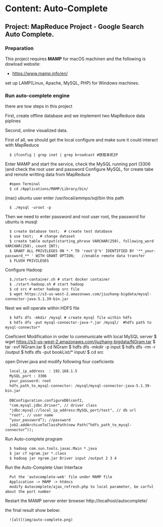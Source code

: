 # Content: Auto-Complete
## Project: MapReduce Project - Google Search Auto Complete.

### Preparation

This project requires **MAMP** for macOS machinen and the following is dowload website:

- https://www.mamp.info/en/

set up LAMP(Linux, Apache, MySQL, PHP) for Windows machines.

### Run auto-complete engine

there are tow steps in this project

 First, create offline database and we implement two MapReduce data piplines  

 Second, online visualized data.
 
 First of all, we should get the local configure and make sure it could interact with MapReduce
 
      $ ifconfig | grep inet | grep broadcast #获取本机IP  

Enter MAMP and start the service, check the MySQL running port (3306 )and check the root user and password
Configure MySQL, for create tabe and remote writting data from MapReduce

      #open Terminal 
      $ cd /Applications/MAMP/Library/bin/ 

(mac) ubuntu user enter /usr/local/ammps/sql/bin this path

      $ ./mysql -uroot -p 
      
Then we need to enter password and root user root, the password for ubuntu is musql

      $ create database test;  # create test database 
      $ use test;   # change dataset
      $ create table output(starting_phrase VARCHAR(250), following_word VARCHAR(250), count INT); 
      $ GRANT ALL PRIVILEGES ON *.* TO 'root'@'%' IDENTIFIED BY '**_your-password_** ' WITH GRANT OPTION;   //enable remote data transfer
      $ FLUSH PRIVILEGES
      
Configure Hadoop

      $./start-container.sh # start docker container
      $ ./start-hadoop.sh # start hadoop
      $ cd src # enter hadoop src file
      $ wget https://s3-us-west-2.amazonaws.com/jiuzhang-bigdata/mysql-connector-java-5.1.39-bin.jar
      
Nest we will operate within HDFS file

      $ hdfs dfs -mkdir /mysql # create mysql file within hdfs
      $ hdfs dfs -put mysql-connector-java-*.jar /mysql/  #hdfs path to mysql-connector*
      
Coeficient Modification in order to communicate with local MySQL server
      $ wget  https://s3-us-west-2.amazonaws.com/jiuzhang-bigdata/NGram.tar
      $ tar -xvf NGram.tar
      $ cd NGram
      $ hdfs dfs -mkdir -p input
      $ hdfs dfs -rm -r /output 
      $ hdfs dfs -put bookList/*  input/ 
      $ cd src

open Driver.java and modify following four coeficients

      local_ip_address  : 192.168.1.5
      MySQL_port : 3306 
      your_password: root
      hdfs_path_to_mysql-connector: /mysql/mysql-connector-java-5.1.39-bin.jar

      DBConfiguration.configureDB(conf2,
      "com.mysql.jdbc.Driver", // driver class
      "jdbc:mysql://local_ip_address:MySQL_port/test", // db url
      "root", // user name
      “your_password”); //password
      job2.addArchiveToClassPath(new Path(“hdfs_path_to_mysql-connector”));
      
Run Auto-complete program
      
      $ hadoop com.sun.tools.javac.Main *.java
      $ jar cf ngram.jar *.class
      $ hadoop jar ngram.jar Driver input /output 2 3 4
      
 Run the Auto-Complete User Interface
 
      Put the 'autocomplete-web' file under MAMP file 
      Application -> MAMP -> htdocs
      modify Autocomplete/ajax_refresh.php to local parameter, be carful about the port number
 
Restart the MAMP server
enter browser http://localhost/autocomplete/

the final result show below:

      ![alt](img/auto-complete.png)
      
      
